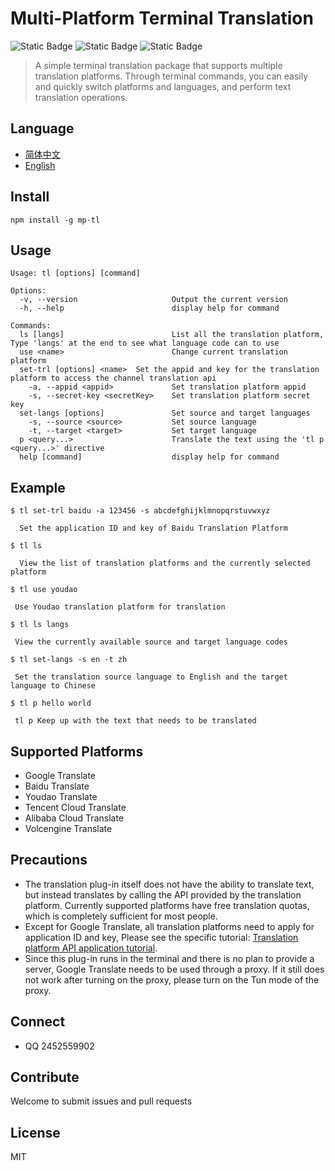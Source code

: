 # Multi-Platform Terminal Translation

![Static Badge](https://img.shields.io/badge/npm-6.14.17-blue)
![Static Badge](https://img.shields.io/badge/node->=14.8.0-97CA00)
![Static Badge](https://img.shields.io/badge/licenes-MIT-97CA00)

> A simple terminal translation package that supports multiple translation platforms.  Through terminal commands, you can easily and quickly switch platforms and languages, and perform text translation operations.

## Language

- [简体中文](README.md)
- [English](README_EN.md)


## Install

```
npm install -g mp-tl
```

## Usage

```
Usage: tl [options] [command]

Options:
  -v, --version                     Output the current version
  -h, --help                        display help for command

Commands:
  ls [langs]                        List all the translation platform, Type 'langs' at the end to see what language code can to use
  use <name>                        Change current translation platform
  set-trl [options] <name>  Set the appid and key for the translation platform to access the channel translation api
    -a, --appid <appid>             Set translation platform appid
    -s, --secret-key <secretKey>    Set translation platform secret key
  set-langs [options]               Set source and target languages
    -s, --source <source>           Set source language
    -t, --target <target>           Set target language
  p <query...>                      Translate the text using the 'tl p <query...>' directive
  help [command]                    display help for command
```

## Example
```
$ tl set-trl baidu -a 123456 -s abcdefghijklmnopqrstuvwxyz

  Set the application ID and key of Baidu Translation Platform

$ tl ls

  View the list of translation platforms and the currently selected platform

$ tl use youdao
 
 Use Youdao translation platform for translation

$ tl ls langs
  
 View the currently available source and target language codes

$ tl set-langs -s en -t zh

 Set the translation source language to English and the target language to Chinese
 
$ tl p hello world

 tl p Keep up with the text that needs to be translated
```
## Supported Platforms

- Google Translate
- Baidu Translate
- Youdao Translate
- Tencent Cloud Translate
- Alibaba Cloud Translate
- Volcengine Translate

## Precautions

- The translation plug-in itself does not have the ability to translate text, but instead translates by calling the API provided by the translation platform. Currently supported platforms have free translation quotas, which is completely sufficient for most people.
- Except for Google Translate, all translation platforms need to apply for application ID and key, Please see the specific tutorial: [Translation platform API application tutorial](https://flowus.cn/chiko_translation/share/e0a8678b-314c-4327-885c-b13ea7c5f239?code=B8NQGQ).
- Since this plug-in runs in the terminal and there is no plan to provide a server, Google Translate needs to be used through a proxy. If it still does not work after turning on the proxy, please turn on the Tun mode of the proxy.

## Connect

- QQ 2452559902

## Contribute

Welcome to submit issues and pull requests

## License

MIT


